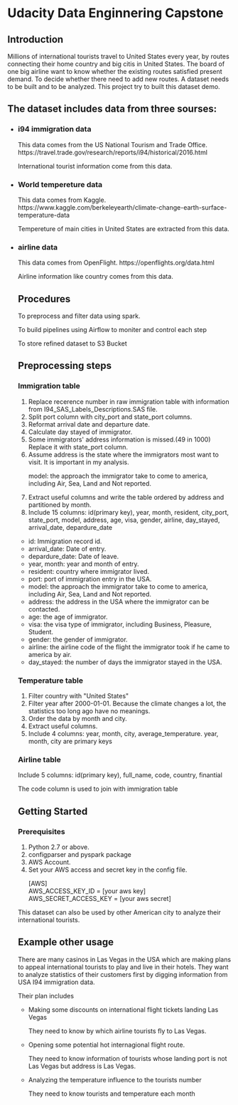 <h1>Udacity Data Enginnering Capstone</h1>

<h2>Introduction</h2>
<p>Millions of international tourists travel to United States every year, by routes connecting their home country and big citis in United States. The board of one big airline want to know whether the existing routes satisfied present demand. To decide whether there need to add new routes. A dataset needs to be built and to be analyzed. This project try to built this dataset demo.</p>

<h2>The dataset includes data from three sourses:</h2>
<ul>
  <li><h3>i94 immigration data</h3></li>
    <p>This data comes from the US National Tourism and Trade Office. https://travel.trade.gov/research/reports/i94/historical/2016.html</p>
    <p>International tourist information come from this data.</p>
  <li><h3>World tempereture data</h3></li>
    <p>This data comes from Kaggle. https://www.kaggle.com/berkeleyearth/climate-change-earth-surface-temperature-data</p>
    <p>Tempereture of main cities in United States are extracted from this data.</p>
  <li><h3>airline data</h3></li>
    <p>This data comes from OpenFlight. https://openflights.org/data.html</p>
    <p>Airline information like country comes from this data.</p>



  
<h2>Procedures</h2>
  <p>To preprocess and filter data using spark.</p>
  <p>To build pipelines using Airflow to moniter and control each step</p>
  <p>To store refined dataset to S3 Bucket</p>
  
<h2>Preprocessing steps</h2>
  <h3>Immigration table</h3>
    <ol>
      <li>Replace recerence number in raw immigration table with information from I94_SAS_Labels_Descriptions.SAS file.</li>
      <li>Split port column with city_port and state_port columns.</li> 
      <li>Reformat arrival date and departure date.</li>
      <li>Calculate day stayed of immigrator.</li>
      <li>Some immigrators' address information is missed.(49 in 1000) Replace it with state_port column.</li> 
      <li>Assume address is the state where the immigrators most want to visit. It is important in my analysis.</li>
      <p>model: the approach the immigrator take to come to america, including Air, Sea, Land and Not reported.</p>
      <li>Extract useful columns and write the table ordered by address and partitioned by month.</li>
      <li>Include 15 columns: id(primary key), year, month, resident, city_port, state_port, model, address, age, visa, gender, airline, day_stayed, arrival_date, depardure_date</li>
    </ol>
    <ul>
      <li>id:             Immigration record id.</li>
      <li>arrival_date:   Date of entry.</li> 
      <li>depardure_date: Date of leave.</li>
      <li>year, month:    year and month of entry.</li>
      <li>resident:       country where immigrator lived.</li> 
      <li>port:           port of immigration entry in the USA.</li>
      <li>model:          the approach the immigrator take to come to america, including Air, Sea, Land and Not reported.</li>
      <li>address:        the address in the USA where the immigrator can be contacted.</li>
      <li>age:            the age of immigrator.</li>
      <li>visa:           the visa type of immigrator, including Business, Pleasure, Student.</li>
      <li>gender:         the gender of immigrator.</li>
      <li>airline:        the airline code of the flight the immigrator took if he came to america by air.</li>
      <li>day_stayed:     the number of days the immigrator stayed in the USA.</li>
    </ul>
    
  
  
    
  <h3>Temperature table</h3>
    <ol>
      <li>Filter country with "United States"</li>
      <li>Filter year after 2000-01-01. Because the climate changes a lot, the statistics too long ago have no meanings.</li> 
      <li>Order the data by month and city.</li>
      <li>Extract useful columns.</li>
      <li>Include 4 columns: year, month, city, average_temperature. year, month, city are primary keys</li>
    </ol>
    
    
  <h3>Airline table</h3>
    <p>Include 5 columns: id(primary key), full_name, code, country, finantial</p>
    <p>The code column is used to join with immigration table</p>


  
  
<h2>Getting Started</h2>


<h3>Prerequisites</h3>
<ol>
    <li>Python 2.7 or above.</li>
    <li>configparser and pyspark package</li>
    <li>AWS Account.</li>
    <li>Set your AWS access and secret key in the config file.</li>
    <p>[AWS]<br/>
    AWS_ACCESS_KEY_ID = [your aws key]<br/>
    AWS_SECRET_ACCESS_KEY = [your aws secret]</p>
</ol>



<p>This dataset can also be used by other American city to analyze their international tourists.</p>

<h2>Example other usage</h2>

<p>There are many casinos in Las Vegas in the USA which are making plans to appeal international tourists to play and live in their hotels. They want to analyze statistics of their customers first by digging information from USA I94 immigration data.</p>
<p>Their plan includes</p>
  <ul>
    <li>Making some discounts on international flight tickets landing Las Vegas</li>
      <p>They need to know by which airline tourists fly to Las Vegas.</p>
    <li>Opening some potential hot internagional flight route.</li>
      <p>They need to know information of tourists whose landing port is not Las Vegas but address is Las Vegas.</p>
    <li>Analyzing the temperature influence to the tourists number</li>
      <p>They need to know tourists and temperature each month</p>
  </ul>
